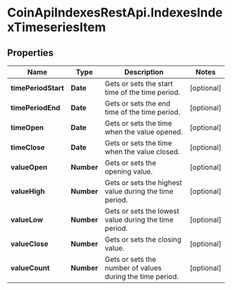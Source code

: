 # CoinApiIndexesRestApi.IndexesIndexTimeseriesItem

## Properties

Name | Type | Description | Notes
------------ | ------------- | ------------- | -------------
**timePeriodStart** | **Date** | Gets or sets the start time of the time period. | [optional] 
**timePeriodEnd** | **Date** | Gets or sets the end time of the time period. | [optional] 
**timeOpen** | **Date** | Gets or sets the time when the value opened. | [optional] 
**timeClose** | **Date** | Gets or sets the time when the value closed. | [optional] 
**valueOpen** | **Number** | Gets or sets the opening value. | [optional] 
**valueHigh** | **Number** | Gets or sets the highest value during the time period. | [optional] 
**valueLow** | **Number** | Gets or sets the lowest value during the time period. | [optional] 
**valueClose** | **Number** | Gets or sets the closing value. | [optional] 
**valueCount** | **Number** | Gets or sets the number of values during the time period. | [optional] 


